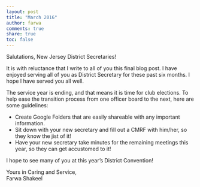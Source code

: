 ```yaml
---
layout: post
title: "March 2016"
author: farwa
comments: true
share: true
toc: false
---
```


Salutations, New Jersey District Secretaries!

It is with reluctance that I write to all of you this final blog post. I have enjoyed serving all of you as District Secretary for these past six months. I hope I have served you all well. 

The service year is ending, and that means it is time for club elections. To help ease the transition process from one officer board to the next, here are some guidelines: 

- Create Google Folders that are easily shareable with any important information. 
- Sit down with your new secretary and fill out a CMRF with him/her, so they know the jist of it! 
- Have your new secretary take minutes for the remaining meetings this year, so they can get accustomed to it! 

I hope to see many of you at this year’s District Convention!

Yours in Caring and Service,<br>
Farwa Shakeel 